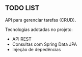 TODO LIST
-

API para gerenciar tarefas (CRUD).

Tecnologias adotadas no projeto:

- API REST
- Consultas com Spring Data JPA
- Injeção de depedências

